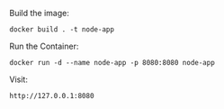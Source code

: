 Build the image:
```
docker build . -t node-app
```

Run the Container:
```
docker run -d --name node-app -p 8080:8080 node-app
```

Visit:
```
http://127.0.0.1:8080
```